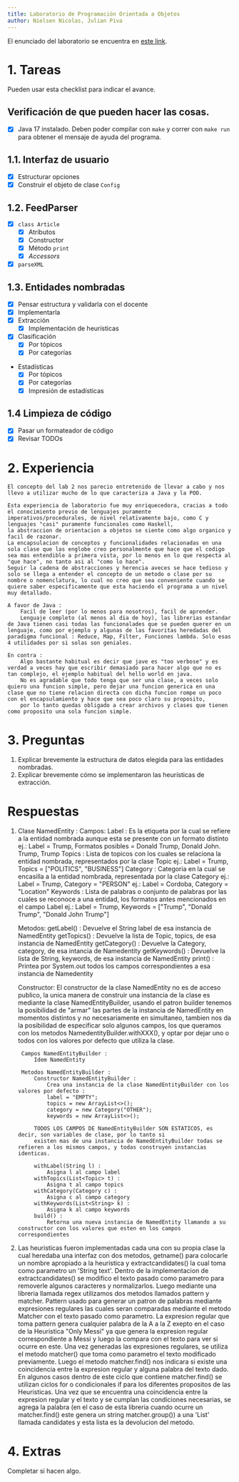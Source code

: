 ```yaml
---
title: Laboratorio de Programación Orientada a Objetos
author: Nielsen Nicolas, Julian Piva
---
```


El enunciado del laboratorio se encuentra en [este link](https://docs.google.com/document/d/1wLhuEOjhdLwgZ4rlW0AftgKD4QIPPx37Dzs--P1gIU4/edit#heading=h.xe9t6iq9fo58).

# 1. Tareas
Pueden usar esta checklist para indicar el avance.

## Verificación de que pueden hacer las cosas.
- [x] Java 17 instalado. Deben poder compilar con `make` y correr con `make run` para obtener el mensaje de ayuda del programa.

## 1.1. Interfaz de usuario
- [x] Estructurar opciones
- [x] Construir el objeto de clase `Config`

## 1.2. FeedParser
- [x] `class Article`
    - [x] Atributos
    - [x] Constructor
    - [x] Método `print`
    - [x] _Accessors_
- [x] `parseXML`

## 1.3. Entidades nombradas
- [x] Pensar estructura y validarla con el docente
- [x] Implementarla
- [x] Extracción
    - [x] Implementación de heurísticas
- [x] Clasificación
    - [x] Por tópicos
    - [x] Por categorías
- Estadísticas
    - [x] Por tópicos
    - [x] Por categorías
    - [x] Impresión de estadísticas

## 1.4 Limpieza de código
- [x] Pasar un formateador de código
- [x] Revisar TODOs

# 2. Experiencia

    El concepto del lab 2 nos parecio entretenido de llevar a cabo y nos llevo a utilizar mucho de lo que caracteriza a Java y la POO.

    Esta experiencia de laboratorio fue muy enriquecedora, cracias a todo el conocimiento previo de lenguajes puramente 
    imperativos/procedurales, de nivel relativamente bajo, como C y lenguajes "casi" puramente funcionales como Haskell,
    la abstraccion de orientacion a objetos se siente como algo organico y facil de razonar.
    La encapsulacion de conceptos y funcionalidades relacionadas en una sola clase que las englobe creo personalmente que hace que el codigo sea mas entendible a primera vista, por lo menos en lo que respecta al "que hace", no tanto asi al "como lo hace".
    Seguir la cadena de abstracciones y herencia aveces se hace tedioso y solo se llega a entender el concepto de un metodo o clase por su nombre o nomenclatura, lo cual no creo que sea conveniente cuando se quiere saber especificamente que esta haciendo el programa a un nivel muy detallado.

    A favor de Java :
        Facil de leer (por lo menos para nosotros), facil de aprender.
        Lenguaje completo (al menos al dia de hoy), las librerias estandar de Java tienen casi todas las funcionalades que se pueden querer en un lenguaje, como por ejemplo y algunas de las favoritas heredadas del paradigma funcional : Reduce, Map, Filter, Funciones lambda. Solo esas 4 utilidades por si solas son geniales.

    En contra : 
        Algo bastante habitual es decir que jave es "too verbose" y es verdad a veces hay que escribir demasiado para hacer algo que no es tan complejo, el ejemplo habitual del hello world en java.
        No es agradable que todo tenga que ser una clase, a veces solo quiero una funcion simple, pero dejar una funcion generica en una clase que no tiene relacion directa con dicha funcion rompe un poco con el encapsulamiento y hace que sea poco claro su proposito,
        por lo tanto quedas obligado a crear archivos y clases que tienen como proposito una sola funcion simple.

# 3. Preguntas
1. Explicar brevemente la estructura de datos elegida para las entidades nombradas.
2. Explicar brevemente cómo se implementaron las heurísticas de extracción.

# Respuestas
1. Clase NamedEntity :
    Campos:
        Label :
            Es la etiqueta por la cual se refiere a la entidad nombrada aunque esta se presente con un formato distinto
            ej.: Label = Trump, Formatos posibles = Donald Trump, Donald John. Trump, Trump
        Topics :
            Lista de topicos con los cuales se relaciona la entidad nombrada, representados por la clase Topic
            ej.: Label = Trump, Topics = ["POLITICS", "BUSINESS"]
        Category :
            Categoria en la cual se encasilla a la entidad nombrada, representada por la clase Category
            ej.: Label = Trump, Category = "PERSON"
            ej.: Label = Cordoba, Category = "Location"
        Keywords :
            Lista de palabras o conjunto de palabras por las cuales se reconoce a una entidad, los formatos antes mencionados en
            el campo Label
            ej.: Label = Trump, Keywords = ["Trump", "Donald Trump", "Donald John Trump"]

    Metodos:
        getLabel() : Devuelve el String label de esa instancia de NamedEntity
        getTopics() : Devuelve la lista de Topic, topics, de esa instancia de NamedEntity
        getCategory() : Devuelve la Category, category, de esa intancia de Namedentity
        getKeywords() : Devuelve la lista de String, keywords, de esa instancia de NamedEntity
        print() : Printea por System.out todos los campos correspondientes a esa instancia de Namedentity

    Constructor:
        El constructor de la clase NamedEntity no es de acceso publico, la unica manera de construir una instancia de la clase
        es mediante la clase NamedEntityBuilder, usando el patron builder tenemos la posibilidad de "armar" las partes de la instancia de NamedEntity en momentos distintos y no necesariamente en simultaneo, tambien nos da la posibilidad de especificar solo algunos campos, los que queramos con los metodos NamedentityBuilder.withXXX(), y optar por dejar uno o todos con los valores por defecto que utiliza la clase.

        Campos NamedEntityBuilder :
            Idem NamedEntity

        Metodos NamedEntityBuilder :
            Constructor NamedEntityBuilder :
                Crea una instancia de la clase NamedEntityBuilder con los valores por defecto :
                label = "EMPTY";
                topics = new ArrayList<>();
                category = new Category("OTHER");
                keywords = new ArrayList<>();
        
            TODOS LOS CAMPOS DE NamedEntityBuilder SON ESTATICOS, es decir, son variables de clase, por lo tanto si
            existen mas de una instancia de NamedEntityBuilder todas se refieren a los mismos campos, y todas construyen instancias identicas.

            withLabel(String l) : 
                Asigna l al campo label
            withTopics(List<Topic> t) :
                Asigna t al campo topics
            withCategory(Category c) :
                Asigna c al campo category
            withKeywords(List<String> k) :
                Asigna k al campo keywords
            build() :
                Retorna una nueva instancia de NamedEntity llamando a su constructor con los valores que esten en los campos correspondientes

        

2. Las heuristicas fueron implementadas cada una con su propia clase la cual heredaba una interfaz con dos metodos, getname() para colocarle un nombre apropiado a la heuristica y extractcandidates() la cual toma como parametro un 'String text'. Dentro de la implementacion de extractcandidates() se modifico el texto pasado como parametro para removerle algunos caracteres y normalizarlos. Luego mediante una libreria llamada regex utilizamos dos metodos llamados pattern y matcher. Pattern usado para generar un patron de palabras mediante expresiones regulares las cuales seran comparadas mediante el metodo Matcher con el texto pasado como parametro. La expresion regular que toma pattern genera cualquier palabra de la A a la Z exepto en el caso de la Heuristica "Only Messi" ya que genera la expresion regular correspondiente a Messi y luego la compara con el texto para ver si ocurre en este. Una vez generadas las expresiones regulares, se utiliza el metodo matcher() que toma como parametro el texto modificado previamente. Luego el metodo matcher.find() nos indicara si existe una coincidencia entre la expresion regular y alguna palabra del texto dado. En algunos casos dentro de este ciclo que contiene matcher.find() se utilizan ciclos for o condicionales if para los diferentes propositos de las Heuristicas. Una vez que se encuentra una coincidencia entre la expresion regular y el texto y se cumplan las condiciones necesarias, se agrega la palabra (en el caso de esta libreria cuando ocurre un matcher.find() este genera un string matcher.group()) a una 'List<String>' llamada candidates y esta lista es la devolucion del metodo.

# 4. Extras
Completar si hacen algo.